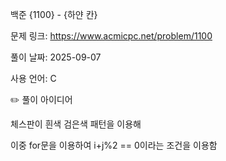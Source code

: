 백준 {1100} - {하얀 칸}



문제 링크: https://www.acmicpc.net/problem/1100



풀이 날짜: 2025-09-07



사용 언어: C



✏️ 풀이 아이디어



체스판이 흰색 검은색 패턴을 이용해

이중 for문을 이용하여 i+j%2 == 0이라는 조건을 이용함



